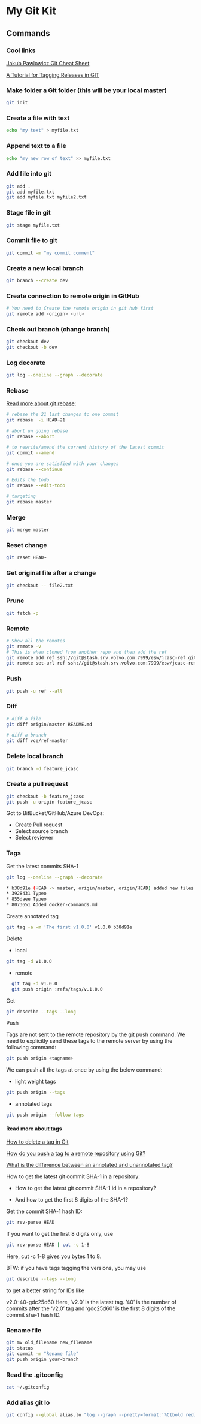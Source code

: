 # My Git Kit

## Commands

### Cool links

[Jakub Pawlowicz Git Cheat Sheet](https://github.com/jakubpawlowicz/git-cheat-sheet/blob/master/README.md)

[A Tutorial for Tagging Releases in GIT](https://dev.to/neshaz/a-tutorial-for-tagging-releases-in-git-147e)

### Make folder a Git folder (this will be your local master)

```bash
git init
```

### Create a file with text

```bash
echo "my text" > myfile.txt
```

### Append text to a file

```bash
echo "my new row of text" >> myfile.txt
```

### Add file into git

```bash
git add .
git add myfile.txt
git add myfile.txt myfile2.txt
```

### Stage file in git

```bash
git stage myfile.txt
```

### Commit file to git

```bash
git commit -m "my commit comment"
```

### Create a new local branch

```bash
git branch --create dev
```

### Create connection to remote origin in GitHub

```bash
# You need to Create the remote origin in git hub first
git remote add <origin> <url>

```

### Check out branch (change branch)

```bash
git checkout dev
git checkout -b dev
```

### Log decorate

```bash
git log --oneline --graph --decorate
```

### Rebase

[Read more about git rebase](https://medium.com/datadriveninvestor/git-rebase-vs-merge-cc5199edd77c):

```bash
# rebase the 21 last changes to one commit
git rebase  -i HEAD~21

# abort un going rebase
git rebase --abort

# to rewrite/amend the current history of the latest commit
git commit --amend

# once you are satisfied with your changes
git rebase --continue

# Edits the todo
git rebase --edit-todo

# targeting
git rebase master
```

### Merge

```bash
git merge master
```

### Reset change

```bash
git reset HEAD~
```

### Get original file after a change

```bash
git checkout -- file2.txt
```

### Prune

```bash
git fetch -p
```

### Remote

```bash
# Show all the remotes
git remote -v
# This is when cloned from another repo and then add the ref
git remote add ref ssh://git@stash.srv.volvo.com:7999/esw/jcasc-ref.git
git remote set-url ref ssh://git@stash.srv.volvo.com:7999/esw/jcasc-ref.git
```

### Push

```bash
git push -u ref --all
```

### Diff

```bash
# diff a file
git diff origin/master README.md

# diff a branch
git diff vce/ref-master
```

### Delete local branch

```bash
git branch -d feature_jcasc
```

### Create a pull request

```bash
git checkout -b feature_jcasc
git push -u origin feature_jcasc
```

Got to BitBucket/GitHub/Azure DevOps:

* Create Pull request
* Select source branch
* Select reviewer

### Tags

Get the latest commits SHA-1

```bash
git log --oneline --graph --decorate
```

```bash
* b38d91e (HEAD -> master, origin/master, origin/HEAD) added new files and cleaned up
* 3928431 Typeo
* 855daee Typeo
* 8073651 Added docker-commands.md
```

Create annotated tag

```bash
git tag -a -m 'The first v1.0.0' v1.0.0 b38d91e
```

Delete

* local

```bash
git tag -d v1.0.0  
```

* remote

```bash
  git tag -d v1.0.0
  git push origin :refs/tags/v.1.0.0
```

Get

```bash
git describe --tags --long
```

Push

Tags are not sent to the remote repository by the git push command. We need to explicitly send these tags to the remote server by using the following command:

```bash
git push origin <tagname>
````

We can push all the tags at once by using the below command:

* light weight tags

```bash
git push origin --tags
```

* annotated tags

 ```bash
git push origin --follow-tags
 ```

#### Read more about tags

[How to delete a tag in Git](http://www.manikrathee.com/how-to-delete-a-tag-in-git.html)

[How do you push a tag to a remote repository using Git?](https://stackoverflow.com/questions/5195859/how-do-you-push-a-tag-to-a-remote-repository-using-git)

[What is the difference between an annotated and unannotated tag?](https://stackoverflow.com/questions/11514075/what-is-the-difference-between-an-annotated-and-unannotated-tag)

How to get the latest git commit SHA-1 in a repository:

* How to get the latest git commit SHA-1 id in a repository?

* And how to get the first 8 digits of the SHA-1?

Get the commit SHA-1 hash ID:

```bash
git rev-parse HEAD
```

If you want to get the first 8 digits only, use

```bash
git rev-parse HEAD | cut -c 1-8
```

Here, cut -c 1-8 gives you bytes 1 to 8.

BTW: if you have tags tagging the versions, you may use

```bash
git describe --tags --long
```

to get a better string for IDs like

v2.0-40-gdc25d60
Here, ‘v2.0′ is the latest tag. ’40’ is the number of commits after the ‘v2.0’ tag and ‘gdc25d60’ is the first 8 digits of the commit sha-1 hash ID.

### Rename file

```bash
git mv old_filename new_filename
git status
git commit -m "Rename file"
git push origin your-branch
```

### Read the .gitconfig

```bash
cat ~/.gitconfig
```

### Add alias git lo

```bash
git config --global alias.lo "log --graph --pretty=format:'%C(bold red)%h%Creset -%C(bold yellow)%d%Creset %s %C(bold green)(%cr) %C(blue)<%an>%Creset' --abbrev-commit"
```
